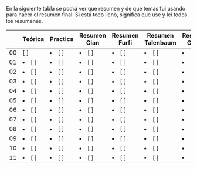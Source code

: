 En la siguiente tabla se podrá ver que resumen y de que temas fui usando para hacer el resumen final. Si está todo lleno, significa que use y leí todos los resumenes.


| |Teórica | Practica | Resumen Gian | Resumen Furfi | Resumen Talenbaum | Resumen Guido | Mis Resumenes |	Preguntas
|---------|----------|--------------|---------------|-------------------|---------------|---------------| ---------------| ---------------|
| 00 |  [ ] | <li> [ ] </li> | <li> [ ] </li> | <li> [ ] </li> | <li> [ ] </li> | <li> [ ] </li> | <li> [ ] </li> | <li> [ ] </li> | <li> [ ] </li> | 
| 01 | <li> [ ] </li> | <li> [ ] </li> | <li> [ ] </li> | <li> [ ] </li> | <li> [ ] </li> | <li> [ ] </li> | <li> [ ] </li> | <li> [ ] </li> | <li> [ ] </li> |
| 02 | <li> [ ] </li> | <li> [ ] </li> | <li> [ ] </li> | <li> [ ] </li> | <li> [ ] </li> | <li> [ ] </li> | <li> [ ] </li> | <li> [ ] </li> | <li> [ ] </li> |
| 03 | <li> [ ] </li> | <li> [ ] </li> | <li> [ ] </li> | <li> [ ] </li> | <li> [ ] </li> | <li> [ ] </li> | <li> [ ] </li> | <li> [ ] </li> | <li> [ ] </li> |
| 04 | <li> [ ] </li> | <li> [ ] </li> | <li> [ ] </li> | <li> [ ] </li> | <li> [ ] </li> | <li> [ ] </li> | <li> [ ] </li> | <li> [ ] </li> | <li> [ ] </li> |
| 05 | <li> [ ] </li> | <li> [ ] </li> | <li> [ ] </li> | <li> [ ] </li> | <li> [ ] </li> | <li> [ ] </li> | <li> [ ] </li> | <li> [ ] </li> | <li> [ ] </li> |
| 06 | <li> [ ] </li> | <li> [ ] </li> | <li> [ ] </li> | <li> [ ] </li> | <li> [ ] </li> | <li> [ ] </li> | <li> [ ] </li> | <li> [ ] </li> | <li> [ ] </li> |
| 07 | <li> [ ] </li> | <li> [ ] </li> | <li> [ ] </li> | <li> [ ] </li> | <li> [ ] </li> | <li> [ ] </li> | <li> [ ] </li> | <li> [ ] </li> | <li> [ ] </li> |
| 08 | <li> [ ] </li> | <li> [ ] </li> | <li> [ ] </li> | <li> [ ] </li> | <li> [ ] </li> | <li> [ ] </li> | <li> [ ] </li> | <li> [ ] </li> | <li> [ ] </li> |
| 09 | <li> [ ] </li> | <li> [ ] </li> | <li> [ ] </li> | <li> [ ] </li> | <li> [ ] </li> | <li> [ ] </li> | <li> [ ] </li> | <li> [ ] </li> | <li> [ ] </li> |
| 10 | <li> [ ] </li> | <li> [ ] </li> | <li> [ ] </li> | <li> [ ] </li> | <li> [ ] </li> | <li> [ ] </li> | <li> [ ] </li> | <li> [ ] </li> | <li> [ ] </li> |
| 11 | <li> [ ] </li> | <li> [ ] </li> | <li> [ ] </li> | <li> [ ] </li> | <li> [ ] </li> | <li> [ ] </li> | <li> [ ] </li> | <li> [ ] </li> | <li> [ ] </li> |
 

